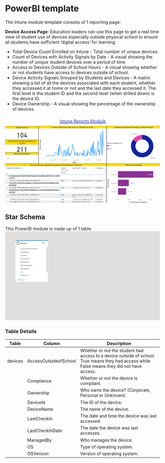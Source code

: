 # PowerBI template
The Intune module template consists of 1 reporting page:

<strong> Device Access Page</strong>: Education leaders can use this page to get a real time view of student use of devices especially outside physical school to ensure all students have sufficient ‘digital access’ for learning.
 - Total Device Count Enrolled on Intune - Total number of unique devices.
 - Count of Devices with Activity Signals by Date - A visual showing the number of unique student devices over a period of time
 - Access to Devices Outside of School Hours - A visual showing whether or not students have access to devices outside of school.
 - Device Activity Signals Grouped by Students and Devices - A matrix showing a list of all the devices associated with each student, whether they accessed it at home or not and the last date they accessed it. The first level is the student ID and the second level (when drilled down) is the device ID.
 - Device Ownership - A visual showing the percentage of the ownership of devices.

![image](https://github.com/cstohlmann/oea-intune-module/blob/0b36a9e9d2e194956049073f840eff3f7b690be6/docs/images/Intune%20PowerBI%20Dashboard.png)

## Star Schema
This PowerBI module is made up of 1 table.
![image](https://github.com/cstohlmann/oea-intune-module/blob/e2e5e532bf20963da4e5d3f8d02420f8f204473f/docs/images/Intune%20Semantic%20Model.png)

### Table Details 
| Table | Column | Description |
| --- | --- | --- |
| devices| AccessOutsideofSchool | Whether or not the student had access to a device outside of school. True means they had access while False means they did not have access. |
| | Compliance | Whether or not the device is compliant.  |
| | Ownership | Who owns the device? (Corporate, Personal or Unknown)  |
| | DeviceId | The ID of the device. |
| | DeviceName | The name of the device.  |
| | LastCheckIn | The date and time the device was last accessed.  |
| | LastCheckInDate | The date the device was last accesses. |
| | ManagedBy | Who manages the device.  |
| | OS | Type of operating system.  |
| | OSVersion | Version of operating system.  |

